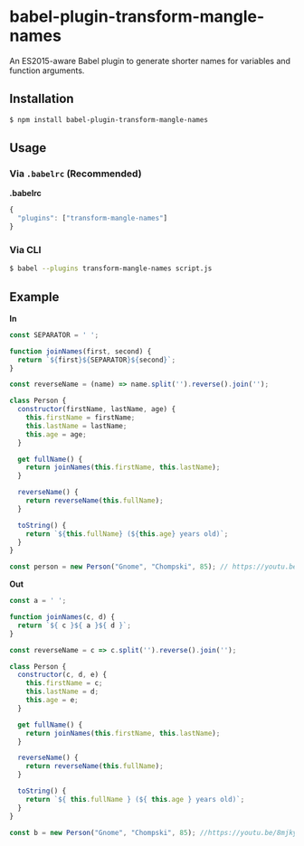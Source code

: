 # babel-plugin-transform-mangle-names
An ES2015-aware Babel plugin to generate shorter names for variables and function arguments.

## Installation

```sh
$ npm install babel-plugin-transform-mangle-names
```

## Usage

### Via `.babelrc` (Recommended)

**.babelrc**

```js
{
  "plugins": ["transform-mangle-names"]
}
```

### Via CLI

```sh
$ babel --plugins transform-mangle-names script.js
```

## Example

**In**
```javascript
const SEPARATOR = ' ';

function joinNames(first, second) {
  return `${first}${SEPARATOR}${second}`;
}

const reverseName = (name) => name.split('').reverse().join('');

class Person {
  constructor(firstName, lastName, age) {
    this.firstName = firstName;
    this.lastName = lastName;
    this.age = age;
  }

  get fullName() {
    return joinNames(this.firstName, this.lastName);
  }

  reverseName() {
    return reverseName(this.fullName);
  }

  toString() {
    return `${this.fullName} (${this.age} years old)`;
  }
}

const person = new Person("Gnome", "Chompski", 85); // https://youtu.be/8mjky2QE9DA
```

**Out**
```javascript
const a = ' ';

function joinNames(c, d) {
  return `${ c }${ a }${ d }`;
}

const reverseName = c => c.split('').reverse().join('');

class Person {
  constructor(c, d, e) {
    this.firstName = c;
    this.lastName = d;
    this.age = e;
  }

  get fullName() {
    return joinNames(this.firstName, this.lastName);
  }

  reverseName() {
    return reverseName(this.fullName);
  }

  toString() {
    return `${ this.fullName } (${ this.age } years old)`;
  }
}

const b = new Person("Gnome", "Chompski", 85); //https://youtu.be/8mjky2QE9DA
```
